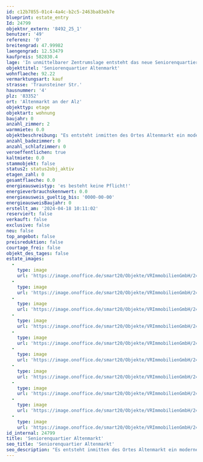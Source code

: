 ```yaml
---
id: c12b7855-01c4-4a4c-b2c5-2463ba83eb7e
blueprint: estate_entry
Id: 24799
objektnr_extern: '8492_25_1'
benutzer: '49'
referenz: '0'
breitengrad: 47.99982
laengengrad: 12.53479
kaufpreis: 582830.4
lage: 'In unmittelbarer Zentrumslage entsteht das neue Seniorenquartier in bevorzugter Lage. In unmittelbarer, fußläufiger Umgebung um das Grundstück befinden sich alle Einrichtungen des täglichen Lebens (Einkaufsmöglichkeiten, Cafés, Ärzte, Apotheken, Kirche, Gemeindeverwaltung, Naherholungsmöglichkeiten, etc.), was eine aktive Teilnahme am Gemeindegeschehen auch im hohen Alter und bei körperlichen Einschränkungen weiterhin ermöglicht. Ein ausschlaggebender Punkt des Konzeptes des Seniorenquartiers ist es, dass sich die Anlage und die sie bewohnenden Menschen in die Gemeinde einfügen und als integraler Teil dieser verstanden werden. Eine Ghettoisierung der „Pflegeeinrichtung“ innerhalb der Ortschaft soll verhindert werden. Auch dies wird durch die gute, zentrale Lage ermöglicht und vereinfacht.'
objekttitel: 'Seniorenquartier Altenmarkt'
wohnflaeche: 92.22
vermarktungsart: kauf
strasse: 'Traunsteiner Str.'
hausnummer: '4'
plz: '83352'
ort: 'Altenmarkt an der Alz'
objekttyp: etage
objektart: wohnung
baujahr: 0
anzahl_zimmer: 2
warmmiete: 0.0
objektbeschreibung: "Es entsteht inmitten des Ortes Altenmarkt ein moderner Neubau mit  schöner Grünanlage :\r\n\r\n- 20 x EZ (ca. 21 m²) davon 4 x rollstuhlgerecht ausgestattet\r\n- 2 x DZ (ca. 26 m²) rollstuhlgerecht ausgestattet\r\n- 38 x 1,5- Zi. Appartements (zwischen 43 m² und 59 m²)\r\n- 4 x 2 Zi- Appartements (zwischen 62 m² und 93 m²)\r\n- 2 Gewerbeeinheiten (Tagespflegeeinrichtung und Tagescafé )\r\n\r\nAn einem Ort werden die verschiedensten Betreuungsformen miteinander vereint: Ambulant betreute Wohnungen, Tagespflege sowie ambulant betreute Wohngruppen.\r\n\r\nDie Tagespflege ist auf 20 Gäste ausgelegt und besitzt eine Gesamtfläche von 245 m². Hierzu gehört ein großer Aufenthaltsbereich mit Tagesküche, Ruheräume, ein Pflegebad, Personal- und Büroräume, sowie WC- und Lagerflächen."
anzahl_badezimmer: 0
anzahl_schlafzimmer: 0
veroeffentlichen: true
kaltmiete: 0.0
stammobjekt: false
status2: status2obj_aktiv
etagen_zahl: 0
gesamtflaeche: 0.0
energieausweistyp: 'es besteht keine Pflicht!'
energieverbrauchskennwert: 0.0
energieausweis_gueltig_bis: '0000-00-00'
energieausweisBaujahr: 0
erstellt_am: '2024-04-18 10:11:02'
reserviert: false
verkauft: false
exclusive: false
neu: false
top_angebot: false
preisreduktion: false
courtage_frei: false
objekt_des_tages: false
estate_images:
  -
    type: image
    url: 'https://image.onoffice.de/smart20/Objekte/VRImmobilienGmbH/24799/_543695.jpg'
  -
    type: image
    url: 'https://image.onoffice.de/smart20/Objekte/VRImmobilienGmbH/24799/_543697.jpg'
  -
    type: image
    url: 'https://image.onoffice.de/smart20/Objekte/VRImmobilienGmbH/24799/_543699.jpg'
  -
    type: image
    url: 'https://image.onoffice.de/smart20/Objekte/VRImmobilienGmbH/24799/_543701.jpg'
  -
    type: image
    url: 'https://image.onoffice.de/smart20/Objekte/VRImmobilienGmbH/24799/_543703.jpg'
  -
    type: image
    url: 'https://image.onoffice.de/smart20/Objekte/VRImmobilienGmbH/24799/_543705.jpg'
  -
    type: image
    url: 'https://image.onoffice.de/smart20/Objekte/VRImmobilienGmbH/24799/_543707.jpg'
  -
    type: image
    url: 'https://image.onoffice.de/smart20/Objekte/VRImmobilienGmbH/24799/_543709.jpg'
  -
    type: image
    url: 'https://image.onoffice.de/smart20/Objekte/VRImmobilienGmbH/24799/_543711.jpg'
  -
    type: image
    url: 'https://image.onoffice.de/smart20/Objekte/VRImmobilienGmbH/24799/_543713.jpg'
id_internal: 24799
title: 'Seniorenquartier Altenmarkt'
seo_title: 'Seniorenquartier Altenmarkt'
seo_description: "Es entsteht inmitten des Ortes Altenmarkt ein moderner Neubau mit  schöner Grünanlage :\r\n\r\n- 20 x EZ (ca. 21 m²) davon 4 x rollstuhlgerecht ausgestattet\r\n- 2"
---
```

